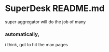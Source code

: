 # SuperDesk README.md
 
super aggregator will do the job of many 

### automatically, 

i think, got to hit the man pages